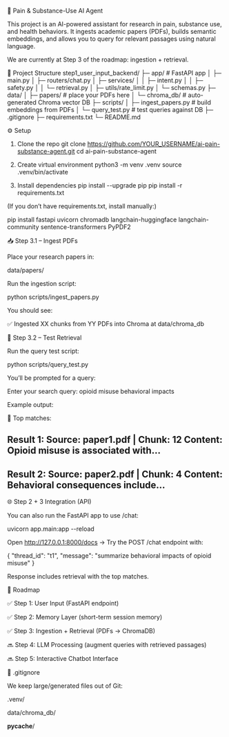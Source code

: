 🧠 Pain & Substance-Use AI Agent

This project is an AI-powered assistant for research in pain, substance use, and health behaviors.
It ingests academic papers (PDFs), builds semantic embeddings, and allows you to query for relevant passages using natural language.

We are currently at Step 3 of the roadmap: ingestion + retrieval.

📂 Project Structure
step1_user_input_backend/
├─ app/                     # FastAPI app
│  ├─ main.py
│  ├─ routers/chat.py
│  ├─ services/
│  │   ├─ intent.py
│  │   ├─ safety.py
│  │   └─ retrieval.py
│  ├─ utils/rate_limit.py
│  └─ schemas.py
├─ data/
│  ├─ papers/               # place your PDFs here
│  └─ chroma_db/            # auto-generated Chroma vector DB
├─ scripts/
│  ├─ ingest_papers.py      # build embeddings from PDFs
│  └─ query_test.py         # test queries against DB
├─ .gitignore
├─ requirements.txt
└─ README.md

⚙️ Setup
1. Clone the repo
git clone https://github.com/YOUR_USERNAME/ai-pain-substance-agent.git
cd ai-pain-substance-agent

2. Create virtual environment
python3 -m venv .venv
source .venv/bin/activate

3. Install dependencies
pip install --upgrade pip
pip install -r requirements.txt


(If you don’t have requirements.txt, install manually:)

pip install fastapi uvicorn chromadb langchain-huggingface langchain-community sentence-transformers PyPDF2

📥 Step 3.1 – Ingest PDFs

Place your research papers in:

data/papers/


Run the ingestion script:

python scripts/ingest_papers.py


You should see:

✅ Ingested XX chunks from YY PDFs into Chroma at data/chroma_db

🔎 Step 3.2 – Test Retrieval

Run the query test script:

python scripts/query_test.py


You’ll be prompted for a query:

Enter your search query: opioid misuse behavioral impacts


Example output:

🔎 Top matches:

Result 1:
Source: paper1.pdf | Chunk: 12
Content: Opioid misuse is associated with...
------------------------------------------------------------
Result 2:
Source: paper2.pdf | Chunk: 4
Content: Behavioral consequences include...
------------------------------------------------------------

🌐 Step 2 + 3 Integration (API)

You can also run the FastAPI app to use /chat:

uvicorn app.main:app --reload


Open http://127.0.0.1:8000/docs
 → Try the POST /chat endpoint with:

{
  "thread_id": "t1",
  "message": "summarize behavioral impacts of opioid misuse"
}


Response includes retrieval with the top matches.

🚀 Roadmap

✅ Step 1: User Input (FastAPI endpoint)

✅ Step 2: Memory Layer (short-term session memory)

✅ Step 3: Ingestion + Retrieval (PDFs → ChromaDB)

🔜 Step 4: LLM Processing (augment queries with retrieved passages)

🔜 Step 5: Interactive Chatbot Interface

🛑 .gitignore

We keep large/generated files out of Git:

.venv/

data/chroma_db/

__pycache__/